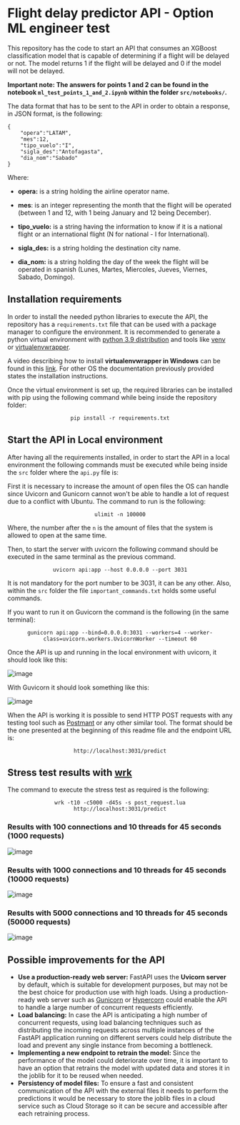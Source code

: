 # Flight delay predictor API - Option ML engineer test

This repository has the code to start an API that consumes an XGBoost classification model that is capable of determining if a flight will be delayed or not. The model returns 1 if the flight will be delayed and 0 if the model will not be delayed.

**Important note: The answers for points 1 and 2 can be found in the notebook `ml_test_points_1_and_2.ipynb` within the folder `src/notebooks/`.**

The data format that has to be sent to the API in order to obtain a response, in JSON format, is the following:
```
{
    "opera":"LATAM",
    "mes":12,
    "tipo_vuelo":"I",
    "sigla_des":"Antofagasta",
    "dia_nom":"Sabado"
}
```
Where:
- **opera:** is a string holding the airline operator name.

- **mes**: is an integer representing the month that the flight will be operated (between 1 and 12, with 1 being January and 12 being December).

- **tipo_vuelo:** is a string having the information to know if it is a national flight or an international flight (N for national - I for International).

- **sigla_des:** is a string holding the destination city name.

- **dia_nom:** is a string holding the day of the week the flight will be operated in spanish (Lunes, Martes, Miercoles, Jueves, Viernes, Sabado, Domingo).

## Installation requirements

In order to install the needed python libraries to execute the API, the repository has a `requirements.txt` file that can be used with a package manager to configure the environment. It is recommended to generate a python virtual environment with [python 3.9 distribution](https://www.python.org/downloads/release/python-390/) and tools like [venv](https://docs.python.org/3/library/venv.html) or [virtualenvwrapper](https://virtualenvwrapper.readthedocs.io/en/latest/).

A video describing how to install **virtualenvwrapper in Windows** can be found in this [link](https://www.youtube.com/watch?v=e6xHdRegBNs). For other OS the documentation previously provided states the installation instructions.

Once the virtual environment is set up, the required libraries can be installed with pip using the following command while being inside the repository folder:


<div align="center">
  
  `pip install -r requirements.txt`

</div>

## Start the API in Local environment

After having all the requirements installed, in order to start the API in a local environment the following commands must be executed while being inside the `src` folder where the `api.py` file is:

First it is necessary to increase the amount of open files the OS can handle since Uvicorn and Gunicorn cannot won't be able to handle a lot of request due to a conflict with Ubuntu. The command to run is the following:
<div align="center">

`ulimit -n 100000`
</div>

Where, the number after the `n` is the amount of files that the system is allowed to open at the same time.

Then, to start the server with uvicorn the following command should be executed in the same terminal as the previous command.

<div align="center">

`uvicorn api:app --host 0.0.0.0 --port 3031`

</div>

It is not mandatory for the port number to be 3031, it can be any other. Also, within the `src` folder the file `important_commands.txt` holds some useful commands.

If you want to run it on Guvicorn the command is the following (in the same terminal):
<div align="center">

`gunicorn api:app --bind=0.0.0.0:3031 --workers=4 --worker-class=uvicorn.workers.UvicornWorker --timeout 60`

</div>

Once the API is up and running in the local environment with uvicorn, it should look like this:

![image](https://user-images.githubusercontent.com/4323981/233800568-d4e57f72-13fd-421a-9b46-65a6378c86b9.png)

With Guvicorn it should look something like this:

![image](https://user-images.githubusercontent.com/4323981/234121975-08a91aa9-2383-4be2-ba62-29dc3fa2b1b5.png)

When the API is working it is possible to send HTTP POST requests with any testing tool such as [Postmant](https://www.postman.com) or any other similar tool. The format should be the one presented at the beginning of this readme file and the endpoint URL is:

<div align="center">

`http://localhost:3031/predict`

</div>

## Stress test results with [wrk](https://github.com/wg/wrk)

The command to execute the stress test as required is the following:
<div align="center">

`wrk -t10 -c5000 -d45s -s post_request.lua http://localhost:3031/predict`

</div>

### Results with 100 connections and 10 threads for 45 seconds (1000 requests)
![image](https://user-images.githubusercontent.com/4323981/234122740-d70b59be-93f0-42c8-a469-e98ba568ff8f.png)

### Results with 1000 connections and 10 threads for 45 seconds (10000 requests)
![image](https://user-images.githubusercontent.com/4323981/234123363-2bce6b82-4784-4e73-857c-41417a31bb05.png)

### Results with 5000 connections and 10 threads for 45 seconds (50000 requests)
![image](https://user-images.githubusercontent.com/4323981/234124100-27a00db7-2e0f-4e16-81f3-d49797844d49.png)

## Possible improvements for the API

- **Use a production-ready web server:** FastAPI uses the **Uvicorn server** by default, which is suitable for development purposes, but may not be the best choice for production use with high loads. Using a production-ready web server such as [Gunicorn](https://gunicorn.org) or [Hypercorn](https://pgjones.gitlab.io/hypercorn/) could enable the API to handle a large number of concurrent requests efficiently.
- **Load balancing:** In case the API is anticipating a high number of concurrent requests, using load balancing techniques such as distributing the incoming requests across multiple instances of the FastAPI application running on different servers could help distribute the load and prevent any single instance from becoming a bottleneck.
- **Implementing a new endpoint to retrain the model:** Since the performance of the model could deteriorate over time, it is important to have an option that retrains the model with updated data and stores it in the joblib for it to be reused when needed.
- **Persistency of model files:** To ensure a fast and consistent communication of the API with the external files it needs to perform the predictions it would be necessary to store the joblib files in a cloud service such as Cloud Storage so it can be secure and accessible after each retraining process.
